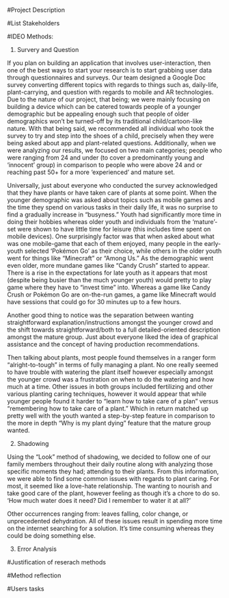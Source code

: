 #Project Description

#List Stakeholders

#IDEO Methods:
1. Survery and Question

If you plan on building an application that involves user-interaction, then one of the best ways to start your research is to start grabbing user data through questionnaires and surveys. Our team designed a Google Doc survey converting different topics with regards to things such as, daily-life, plant-carrying, and question with regards to mobile and AR technologies. Due to the nature of our project, that being; we were mainly focusing on building a device which can be catered towards people of a younger demographic but be appealing enough such that people of older demographics won’t be turned-off by its traditional child/cartoon-like nature. With that being said, we recommended all individual who took the survey to try and step into the shoes of a child, precisely when they were being asked about app and plant-related questions. Additionally, when we were analyzing our results, we focused on two main categories; people who were ranging from 24 and under (to cover a predominantly young and ‘innocent’ group) in comparison to people who were above 24 and or reaching past 50+ for a more ‘experienced’ and mature set. 

Universally, just about everyone who conducted the survey acknowledged that they have plants or have taken care of plants at some point. When the younger demographic was asked about topics such as mobile games and the time they spend on various tasks in their daily life, it was no surprise to find a gradually increase in “busyness.” Youth had significantly more time in doing their hobbies whereas older youth and individuals from the ‘mature’-set were shown to have little time for leisure (this includes time spent on mobile devices). One surprisingly factor was that when asked about what was one mobile-game that each of them enjoyed, many people in the early-youth selected ‘Pokémon Go’ as their choice, while others in the older youth went for things like “Minecraft” or “Among Us.” As the demographic went even older, more mundane games like “Candy Crush” started to appear. There is a rise in the expectations for late youth as it appears that most (despite being busier than the much younger youth) would pretty to play game where they have to “invest time” into. Whereas a game like Candy Crush or Pokémon Go are on-the-run games, a game like Minecraft would have sessions that could go for 30 minutes up to a few hours.  

Another good thing to notice was the separation between wanting straightforward explanation/instructions amongst the younger crowd and the shift towards straightforward/both to a full detailed-oriented description amongst the mature group. Just about everyone liked the idea of graphical assistance and the concept of having production recommendations. 

Then talking about plants, most people found themselves in a ranger form “alright-to-tough” in terms of fully managing a plant. No one really seemed to have trouble with watering the plant itself however especially amongst the younger crowd was a frustration on when to do the watering and how much at a time. Other issues in both groups included fertilizing and other various planting caring techniques, however it would appear that while younger people found it harder to “learn how to take care of a plan” versus “remembering how to take care of a plant.” Which in return matched up pretty well with the youth wanted a step-by-step feature in comparison to the more in depth “Why is my plant dying” feature that the mature group wanted. 

2. Shadowing

Using the “Look” method of shadowing, we decided to follow one of our family members throughout their daily routine along with analyzing those specific moments they had; attending to their plants. From this information, we were able to find some common issues with regards to plant caring. For most, it seemed like a love-hate relationship. The wanting to nourish and take good care of the plant, however feeling as though it’s a chore to do so. ‘How much water does it need? Did I remember to water it at all?’ 

Other occurrences ranging from: leaves falling, color change, or unprecedented dehydration. All of these issues result in spending more time on the internet searching for a solution. It’s time consuming whereas they could be doing something else. 


3. Error Analysis 

#Justification of reserach methods 


#Method reflection 

#Users tasks 

